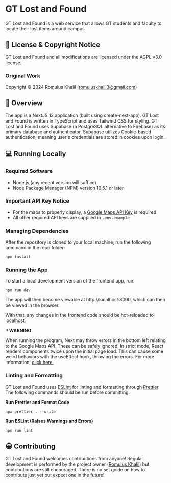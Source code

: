 # GT Lost and Found

GT Lost and Found is a web service that allows GT students and faculty to locate their lost items around campus.

## 📃 License & Copyright Notice

GT Lost and Found and all modifications are licensed under the AGPL v3.0 license.

### Original Work

Copyright © 2024 Romulus Khalil (romuluskhalil3@gmail.com)

## 🚀 Overview

The app is a NextJS 13 application (built using create-next-app). GT Lost and Found is written in TypeScript and uses Tailwind CSS for styling. GT Lost and Found uses Supabase (a PostgreSQL alternative to Firebase) as its primary database and authenticator. Supabase utilizes Cookie-based authentication, meaning user's credentials are stored in cookies upon login.

## 💻 Running Locally

### Required Software

- Node.js (any recent version will suffice)
- Node Package Manager (NPM) version 10.5.1 or later

### Important API Key Notice

- For the maps to properly display, a [Google Maps API Key](https://developers.google.com/maps/documentation/embed/get-api-key) is required
- All other required API keys are supplied in `.env.example`

### Managing Dependencies

After the repository is cloned to your local machine, run the following command in the repo folder:

```
npm install
```

### Running the App

To start a local development version of the frontend app, run:

```
npm run dev
```

The app will then become viewable at http://localhost:3000, which can then be viewed in the browser.

With that, any changes in the frontend code should be hot-reloaded to localhost.

‼️ **WARNING**

When running the program, Next may throw errors in the bottom left relating to the Google Maps API. These can be safely ignored. In strict mode, React renders components twice upon the initial page load. This can cause some weird behaviors with the useEffect hook, throwing the errors. For more information, [click here.](https://react.dev/reference/react/StrictMode)

### Linting and Formatting

GT Lost and Found uses [ESLint](https://eslint.org/) for linting and formatting through [Prettier](https://prettier.io/). The following commands should be run before committing.

**Run Prettier and Format Code**
```
npx prettier . --write
```

**Run ESLint (Raises Warnings and Errors)**
```
npm run lint
```

## 😀 Contributing

GT Lost and Found welcomes contributions from anyone! Regular development is performed by the project owner ([Romulus Khalil](https://www.linkedin.com/in/romulus-khalil/)) but contributions are still encouraged. There is no set guide on how to contribute just yet but expect one in the future!
